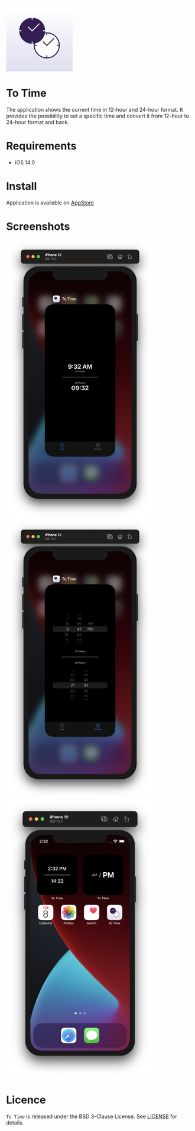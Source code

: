 <img src="./Screenshots/icon.png">

# To Time

The application shows the current time in 12-hour and 24-hour format.
It provides the possibility to set a specific time and convert it from 12-hour to 24-hour format and back.

# Requirements

* iOS 14.0

# Install

Application is available on [AppStore](https://apps.apple.com/us/app/to-time/id1542735776)

# Screenshots

<img src="./Screenshots/screenshot1.png"  width="400"> <img src="./Screenshots/screenshot2.png" width="400">
<img src="./Screenshots/screenshot3.png"  width="400">

# Licence

`To Time` is released under the BSD 3-Clause License. See [LICENSE](LICENSE) for details.
